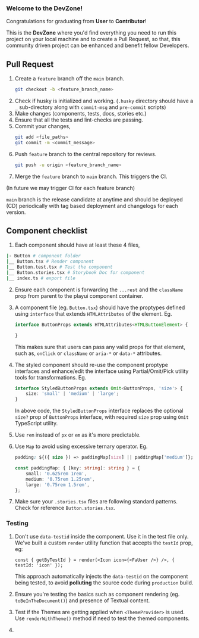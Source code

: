 ### Welcome to the DevZone!

Congratulations for graduating from **User** to **Contributor**!

This is the **DevZone** where you'd find everything you need to run this project on your local machine and to create a Pull Request, so that, this community driven project can be enhanced and benefit fellow Developers.

## Pull Request
1. Create a `feature` branch off the `main` branch.
    ```sh
    git checkout -b <feature_branch_name>
    ```
2. Check if husky is initialized and working. (`.husky` directory should have a `_` sub-directory along with `commit-msg` and `pre-commit` scripts)
3. Make changes (components, tests, docs, stories etc.)
4. Ensure that all the tests and lint-checks are passing.
5. Commit your changes,
    ```sh
    git add <file_paths>
    git commit -m <commit_message>
    ```
6. Push `feature` branch to the central repository for reviews.
    ```sh
    git push -u origin <feature_branch_name>
    ```
7. Merge the `feature` branch to `main` branch. This triggers the CI.

(In future we may trigger CI for each feature branch)

`main` branch is the release candidate at anytime and should be deployed (CD) periodically with tag based deployment and changelogs for each version. 

## Component checklist

1. Each component should have at least these 4 files,

```sh
|- Button # component folder
|__ Button.tsx # Render component
|__ Button.test.tsx # Test the component
|__ Button.stories.tsx # Storybook Doc for component
|__ index.ts # export file
```

2. Ensure each component is forwarding the `...rest` and the `className` prop from parent to the playui component container.

3. A component file (eg. `Button.tsx`) should have the proptypes defined using `interface` that extends `HTMLAttributes` of the element. Eg.
    ```ts
    interface ButtonProps extends HTMLAttributes<HTMLButtonElement> {

    }
    ```
    This makes sure that users can pass any valid props for that element, such as, `onClick` or `className` or `aria-*` or `data-*` attributes.
4. The styled component should re-use the component proptype interfaces and enhance/edit the interface using Partial/Omit/Pick utility tools for transformations. Eg.
    ```ts
    interface StyledButtonProps extends Omit<ButtonProps, 'size'> {
        size: 'small' | 'medium' | 'large';
    }
    ```
    In above code, the `StyledButtonProps` interface replaces the optional `size?` prop of `ButtonProps` interface, with required `size` prop using `Omit` TypeScript utility.
5. Use `rem` instead of `px` or `em` as it's more predictable.
6. Use `Map` to avoid using excessive ternary operator. Eg.
    ```css
    padding: ${({ size }) => paddingMap[size] || paddingMap['medium']};
    ```

    ```ts
    const paddingMap: { [key: string]: string } = {
        small: '0.625rem 1rem',
        medium: '0.75rem 1.25rem',
        large: '0.75rem 1.5rem',
    };
    ```
7. Make sure your `.stories.tsx` files are following standard patterns. Check for reference `Button.stories.tsx`.

### Testing
1. Don't use `data-testid` inside the component. Use it in the test file only. We've built a custom `render` utility function that accepts the `testId` prop, eg:
    ```tsx
    const { getByTestId } = render(<Icon icon={<FaUser />} />, { testId: 'icon' });
    ```
    This approach automatically injects the `data-testid` on the component being tested, to avoid **polluting** the source code during `production` build.
    
2. Ensure you're testing the basics such as component rendering (eg. `toBeInTheDocument()`) and presence of Textual content.

3. Test if the Themes are getting applied when `<ThemeProvider>` is used. Use `renderWithTheme()` method if need to test the themed components.

4. 